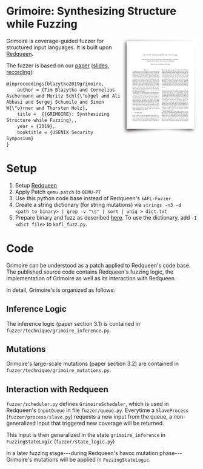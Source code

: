 # Grimoire: Synthesizing Structure while Fuzzing
<a href="https://www.usenix.org/conference/usenixsecurity19/presentation/blazytko"> <img align="right" width="200"  src="paper.png"> </a>

Grimoire is coverage-guided fuzzer for structured input languages. It is built upon [Redqueen](https://github.com/RUB-SysSec/redqueen).

 The fuzzer is based on our [paper](https://www.usenix.org/system/files/sec19-blazytko.pdf) ([slides](https://www.usenix.org/sites/default/files/conference/protected-files/sec19_slides_blazytko.pdf), [recording](https://www.youtube.com/watch?v=VF9YcAnzMPI)):

```
@inproceedings{blazytko2019grimoire,
    author = {Tim Blazytko and Cornelius Aschermann and Moritz Schl{\"o}gel and Ali Abbasi and Sergej Schumilo and Simon W{\"o}rner and Thorsten Holz},
    title =  {{GRIMOIRE}: Synthesizing Structure while Fuzzing},,
    year = {2019},
    booktitle = {USENIX Security Symposium} 
}
```

# Setup

1. Setup [Redqueen](https://github.com/RUB-SysSec/redqueen)
2. Apply Patch `qemu.patch` to `QEMU-PT`
3. Use this python code base instead of Redqueen's `kAFL-Fuzzer`
4. Create a string dictionary (for string mutations) via `strings -n3 -d <path to binary> | grep -v "\s" | sort | uniq > dict.txt`
5. Prepare binary and fuzz as described [here](https://github.com/RUB-SysSec/redqueen#initial-setup). To use the dictionary, add `-I <dict file>` to `kafl_fuzz.py`.



# Code

Grimoire can be understood as a patch applied to Redqueen's code base.  The published source code contains Redqueen's fuzzing logic, the implementation of
Grimoire as well as its interaction with Redqueen.

In detail, Grimoire's is organized as follows:

## Inference Logic

The inference logic (paper section 3.1) is contained in `fuzzer/technique/grimoire_inference.py`.

## Mutations

Grimoire's large-scale mutations (paper section 3.2)  are contained in `fuzzer/technique/grimoire_mutations.py`.

## Interaction with Redqueen

`fuzzer/scheduler.py` defines `GrimoireScheduler`, which is used in Redqueen's `InputQueue` in file `fuzzer/queue.py`. Everytime a `SlaveProcess` (`fuzzer/process/slave.py`) requests a new input from the queue, a non-generalized input that triggered new coverage will be returned.

This input is then generalized in the state `grimoire_inference` in `FuzzingStateLogic` (`fuzzer/state_logic.py`)


In a later fuzzing stage---during Redqueen's havoc mutation phase---Grimoire's mutations will be applied in `FuzzingStateLogic`.
